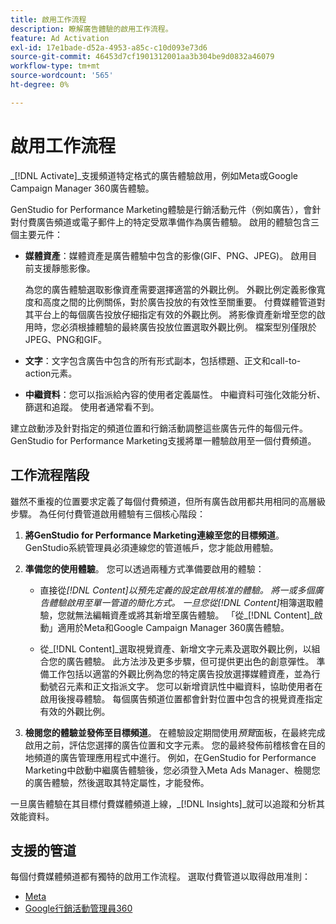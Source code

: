 ```yaml
---
title: 啟用工作流程
description: 瞭解廣告體驗的啟用工作流程。
feature: Ad Activation
exl-id: 17e1bade-d52a-4953-a85c-c10d093e73d6
source-git-commit: 46453d7cf1901312001aa3b304be9d0832a46079
workflow-type: tm+mt
source-wordcount: '565'
ht-degree: 0%

---
```


# 啟用工作流程

_[!DNL Activate]_支援頻道特定格式的廣告體驗啟用，例如Meta或Google Campaign Manager 360廣告體驗。

GenStudio for Performance Marketing體驗是行銷活動元件（例如廣告），會針對付費廣告頻道或電子郵件上的特定受眾準備作為廣告體驗。 啟用的體驗包含三個主要元件：

* **媒體資產**：媒體資產是廣告體驗中包含的影像(GIF、PNG、JPEG)。 啟用目前支援靜態影像。

  為您的廣告體驗選取影像資產需要選擇適當的外觀比例。 外觀比例定義影像寬度和高度之間的比例關係，對於廣告投放的有效性至關重要。 付費媒體管道對其平台上的每個廣告投放仔細指定有效的外觀比例。 將影像資產新增至您的啟用時，您必須根據體驗的最終廣告投放位置選取外觀比例。 檔案型別僅限於JPEG、PNG和GIF。

* **文字**：文字包含廣告中包含的所有形式副本，包括標題、正文和call-to-action元素。

* **中繼資料**：您可以指派給內容的使用者定義屬性。 中繼資料可強化效能分析、篩選和追蹤。 使用者通常看不到。

建立啟動涉及針對指定的頻道位置和行銷活動調整這些廣告元件的每個元件。 GenStudio for Performance Marketing支援將單一體驗啟用至一個付費頻道。

## 工作流程階段

雖然不重複的位置要求定義了每個付費頻道，但所有廣告啟用都共用相同的高層級步驟。 為任何付費管道啟用體驗有三個核心階段：

1. **將GenStudio for Performance Marketing連線至您的目標頻道**。 GenStudio系統管理員必須連線您的管道帳戶，您才能啟用體驗。

1. **準備您的使用體驗**。 您可以透過兩種方式準備要啟用的體驗：

   * 直接從&#x200B;_[!DNL Content]_以預先定義的設定啟用核准的體驗。 將一或多個廣告體驗啟用至單一管道的簡化方式。 一旦您從_[!DNL Content]_&#x200B;相簿選取體驗，您就無法編輯資產或將其新增至廣告體驗。 「從&#x200B;_[!DNL Content]_啟動」適用於Meta和Google Campaign Manager 360廣告體驗。

   * 從&#x200B;_[!DNL Content]_選取視覺資產、新增文字元素及選取外觀比例，以組合您的廣告體驗。 此方法涉及更多步驟，但可提供更出色的創意彈性。 準備工作包括以適當的外觀比例為您的特定廣告投放選擇媒體資產，並為行動號召元素和正文指派文字。 您可以新增資訊性中繼資料，協助使用者在啟用後搜尋體驗。 每個廣告頻道位置都會針對位置中包含的視覺資產指定有效的外觀比例。

1. **檢閱您的體驗並發佈至目標頻道**。 在體驗設定期間使用&#x200B;_預覽_&#x200B;面板，在最終完成啟用之前，評估您選擇的廣告位置和文字元素。 您的最終發佈前稽核會在目的地頻道的廣告管理應用程式中進行。 例如，在GenStudio for Performance Marketing中啟動中繼廣告體驗後，您必須登入Meta Ads Manager、檢閱您的廣告體驗，然後選取其特定屬性，才能發佈。

一旦廣告體驗在其目標付費媒體頻道上線，_[!DNL Insights]_就可以追蹤和分析其效能資料。

## 支援的管道

每個付費媒體頻道都有獨特的啟用工作流程。 選取付費管道以取得啟用准則：

* [Meta](activate-meta-ad.md)
* [Google行銷活動管理員360](activate-cm360-ad.md)

